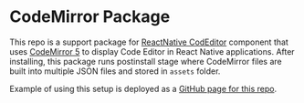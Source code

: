 # CodeMirror Package
This repo is a support package for [ReactNative CodEditor](https://github.com/burdiuz/react-native-codeditor) component that uses [CodeMirror 5](https://codemirror.net/) to display Code Editor in React Native applications. After installing, this package runs postinstall stage where CodeMirror files are built into multiple JSON files and stored in `assets` folder.


Example of using this setup is deployed as a [GitHub page for this repo](https://burdiuz.github.io/js-codemirror-package/).